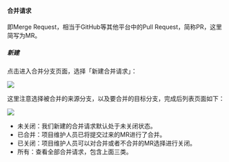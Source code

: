 #### 合并请求

即Merge Request，相当于GitHub等其他平台中的Pull Request，简称PR，这里简写为MR。

##### 新建

点击进入合并分支页面，选择「新建合并请求」：

![](https://ws2.sinaimg.cn/large/006tNc79ly1fjb456te0bj30t60auabo.jpg)

这里注意选择被合并的来源分支，以及要合并的目标分支，完成后列表页面如下：

![](https://ws3.sinaimg.cn/large/006tNc79ly1fjb43cbp4rj30t508iq46.jpg)

- 未关闭：我们新建的合并请求默认处于未关闭状态。
- 已合并：项目维护人员已将提交过来的MR进行了合并。
- 已关闭：项目维护人员可以对合并或者不合并的MR选择进行关闭。
- 所有：查看全部合并请求，包含上面三类。
